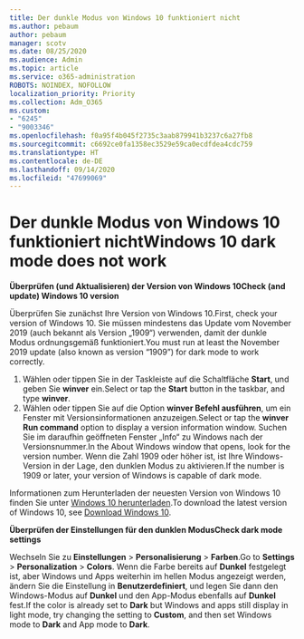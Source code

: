 ```yaml
---
title: Der dunkle Modus von Windows 10 funktioniert nicht
ms.author: pebaum
author: pebaum
manager: scotv
ms.date: 08/25/2020
ms.audience: Admin
ms.topic: article
ms.service: o365-administration
ROBOTS: NOINDEX, NOFOLLOW
localization_priority: Priority
ms.collection: Adm_O365
ms.custom:
- "6245"
- "9003346"
ms.openlocfilehash: f0a95f4b045f2735c3aab879941b3237c6a27fb8
ms.sourcegitcommit: c6692ce0fa1358ec3529e59ca0ecdfdea4cdc759
ms.translationtype: HT
ms.contentlocale: de-DE
ms.lasthandoff: 09/14/2020
ms.locfileid: "47699069"
---
```

# <a name="windows-10-dark-mode-does-not-work"></a><span data-ttu-id="2024b-102">Der dunkle Modus von Windows 10 funktioniert nicht</span><span class="sxs-lookup"><span data-stu-id="2024b-102">Windows 10 dark mode does not work</span></span>

<span data-ttu-id="2024b-103">**Überprüfen (und Aktualisieren) der Version von Windows 10**</span><span class="sxs-lookup"><span data-stu-id="2024b-103">**Check (and update) Windows 10 version**</span></span>

<span data-ttu-id="2024b-104">Überprüfen Sie zunächst Ihre Version von Windows 10.</span><span class="sxs-lookup"><span data-stu-id="2024b-104">First, check your version of Windows 10.</span></span> <span data-ttu-id="2024b-105">Sie müssen mindestens das Update vom November 2019 (auch bekannt als Version „1909“) verwenden, damit der dunkle Modus ordnungsgemäß funktioniert.</span><span class="sxs-lookup"><span data-stu-id="2024b-105">You must run at least the November 2019 update (also known as version “1909”) for dark mode to work correctly.</span></span>  

1. <span data-ttu-id="2024b-106">Wählen oder tippen Sie in der Taskleiste auf die Schaltfläche **Start**, und geben Sie **winver** ein.</span><span class="sxs-lookup"><span data-stu-id="2024b-106">Select or tap the **Start** button in the taskbar, and type  **winver**.</span></span> 
2. <span data-ttu-id="2024b-107">Wählen oder tippen Sie auf die Option **winver Befehl ausführen**, um ein Fenster mit Versionsinformationen anzuzeigen.</span><span class="sxs-lookup"><span data-stu-id="2024b-107">Select or tap the **winver Run command** option to display a version information window.</span></span>
    <span data-ttu-id="2024b-108">Suchen Sie im daraufhin geöffneten Fenster „Info“ zu Windows nach der Versionsnummer.</span><span class="sxs-lookup"><span data-stu-id="2024b-108">In the About Windows window that opens, look for the version number.</span></span> <span data-ttu-id="2024b-109">Wenn die Zahl 1909 oder höher ist, ist Ihre Windows-Version in der Lage, den dunklen Modus zu aktivieren.</span><span class="sxs-lookup"><span data-stu-id="2024b-109">If the number is 1909 or later, your version of Windows is capable of dark mode.</span></span>

<span data-ttu-id="2024b-110">Informationen zum Herunterladen der neuesten Version von Windows 10 finden Sie unter [Windows 10 herunterladen](https://www.microsoft.com/software-download/windows10).</span><span class="sxs-lookup"><span data-stu-id="2024b-110">To download the latest version of Windows 10, see [Download Windows 10](https://www.microsoft.com/software-download/windows10).</span></span>

<span data-ttu-id="2024b-111">**Überprüfen der Einstellungen für den dunklen Modus**</span><span class="sxs-lookup"><span data-stu-id="2024b-111">**Check dark mode settings**</span></span>

<span data-ttu-id="2024b-112">Wechseln Sie zu **Einstellungen** > **Personalisierung** > **Farben**.</span><span class="sxs-lookup"><span data-stu-id="2024b-112">Go to **Settings** > **Personalization** > **Colors**.</span></span> <span data-ttu-id="2024b-113">Wenn die Farbe bereits auf **Dunkel** festgelegt ist, aber Windows und Apps weiterhin im hellen Modus angezeigt werden, ändern Sie die Einstellung in **Benutzerdefiniert**, und legen Sie dann den Windows-Modus auf **Dunkel** und den App-Modus ebenfalls auf **Dunkel** fest.</span><span class="sxs-lookup"><span data-stu-id="2024b-113">If the color is already set to  **Dark** but Windows and apps still display in light mode, try changing the setting to  **Custom**, and then set Windows mode to **Dark** and App mode to **Dark**.</span></span>